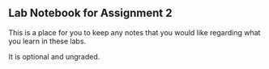 ## Lab Notebook for Assignment 2

This is a place for you to keep any notes that you would like regarding what you learn in these labs.

It is optional and ungraded.
